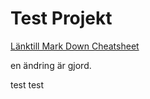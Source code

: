 # Test Projekt

[Länktill Mark Down Cheatsheet](https://github.com/adam-p/markdown-here/wiki/Markdown-Cheatsheet)


en ändring är gjord.

test test